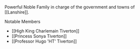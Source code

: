 Powerful Noble Family in charge of the government and towns of [[Lanshire]].

Notable Members
- [[High King Charlemain Tiverton]]
- [[Princess Sonya Tiverton]]
- [[Professor Hugo 'HT' Tiverton]]